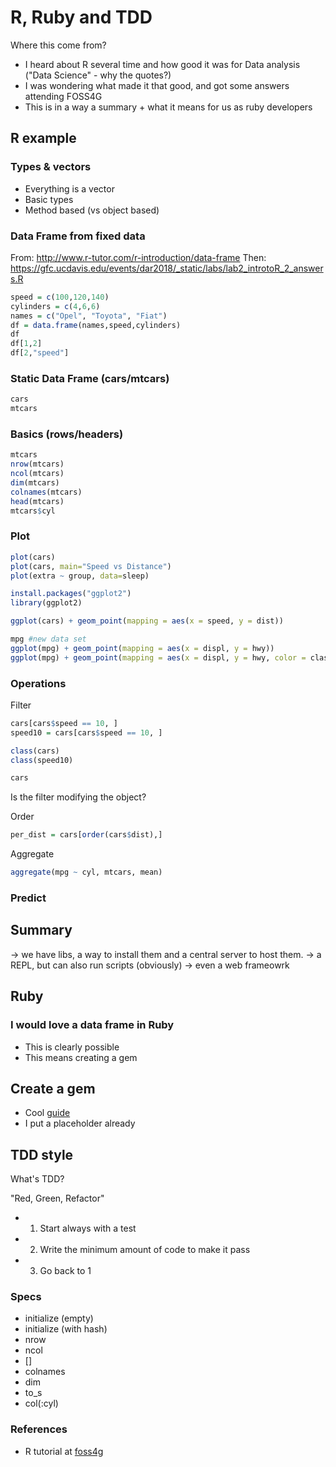 # R, Ruby and TDD

Where this come from? 

- I heard about R several time and how good it was for Data analysis ("Data Science" - why the quotes?)
- I was wondering what made it that good, and got some answers attending FOSS4G
- This is in a way a summary + what it means for us as ruby developers

## R example

### Types & vectors

- Everything is a vector
- Basic types
- Method based (vs object based)

### Data Frame from fixed data

From: http://www.r-tutor.com/r-introduction/data-frame
Then: https://gfc.ucdavis.edu/events/dar2018/_static/labs/lab2_introtoR_2_answers.R

```R
speed = c(100,120,140)
cylinders = c(4,6,6)
names = c("Opel", "Toyota", "Fiat")
df = data.frame(names,speed,cylinders)
df
df[1,2]
df[2,"speed"]
```

### Static Data Frame (cars/mtcars)

```R
cars
mtcars
```

### Basics (rows/headers)

```R
mtcars
nrow(mtcars)
ncol(mtcars)
dim(mtcars)
colnames(mtcars)
head(mtcars)
mtcars$cyl
```

### Plot 

```R
plot(cars)
plot(cars, main="Speed vs Distance")
plot(extra ~ group, data=sleep)
```

```R
install.packages("ggplot2")
library(ggplot2)

ggplot(cars) + geom_point(mapping = aes(x = speed, y = dist))

mpg #new data set
ggplot(mpg) + geom_point(mapping = aes(x = displ, y = hwy))
ggplot(mpg) + geom_point(mapping = aes(x = displ, y = hwy, color = class))
```

### Operations

Filter
```R
cars[cars$speed == 10, ]
speed10 = cars[cars$speed == 10, ]

class(cars)
class(speed10)

cars
```
Is the filter modifying the object?

Order

```R
per_dist = cars[order(cars$dist),]
```

Aggregate

```R
aggregate(mpg ~ cyl, mtcars, mean)
```

### Predict


## Summary

-> we have libs, a way to install them and a central server to host them.
-> a REPL, but can also run scripts (obviously)
-> even a web frameowrk

## Ruby

### I would love a data frame in Ruby

- This is clearly possible
- This means creating a gem

## Create a gem

- Cool [guide](https://guides.rubygems.org/make-your-own-gem/)
- I put a placeholder already

## TDD style

What's TDD?

"Red, Green, Refactor"

- 1. Start always with a test
- 2. Write the minimum amount of code to make it pass
- 3. Go back to 1

### Specs

- initialize (empty)
- initialize (with hash)
- nrow
- ncol
- []
- colnames
- dim
- to_s
- col(:cyl)

### References

- R tutorial at [foss4g]( https://gfc.ucdavis.edu/events/dar2018/_static)
